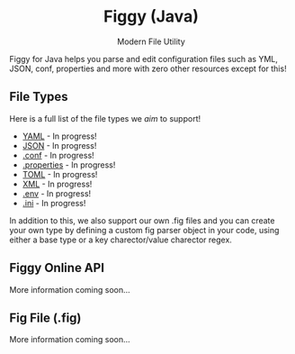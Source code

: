 <h1 align="center">Figgy (Java)</h1>
<p align="center">
  Modern File Utility
</p>

Figgy for Java helps you parse and edit configuration files such as YML, JSON, conf, properties and more with zero other resources except for this!

## File Types
Here is a full list of the file types we *aim* to support!

* [YAML](https://yaml.org) - In progress!
* [JSON](https://www.json.org/json-en.html) - In progress!
* [.conf](https://conf.splunk.com/) - In progress!
* [.properties](https://docs.oracle.com/cd/E23095_01/Platform.93/ATGProgGuide/html/s0204propertiesfileformat01.html) - In progress!
* [TOML](https://toml.io/en/) - In progress!
* [XML](http://www.xml.org/) - In progress!
* [.env](https://www.ibm.com/support/knowledgecenter/ssw_aix_72/osmanagement/env_file.html#:~:text=%3D%24HOME%2F.env-,The%20.,your%20individual%20working%20environment%20variables.&text=env%20file%20contains%20the%20individual,env%20file.) - In progress!
* [.ini](https://en.wikipedia.org/wiki/INI_file) - In progress!

In addition to this, we also support our own .fig files and you can create your own type by defining a custom fig parser object in your code, using either a base type or a key charector/value charector regex.

## Figgy Online API
More information coming soon...

## Fig File (.fig)
More information coming soon...
